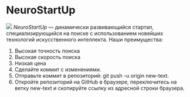 # NeuroStartUp
![](https://netology-code.github.io/git-homeworks/introduction/assets/logo.png)
*NeuroStartUp* — динамически развивающийся стартап, специализирующийся на поиске с использованием новейших технологий искусственного интеллекта.
Наши преимущества:
1.  Высокая точность поиска
2.  Высокая скорость поиска
3.  Низкая цена
4.  Сделайте коммит с изменениями.
5.  Отправьте коммит в репозиторий: git push -u origin new-text.
6.  Откройте репозиторий на GitHub в браузере, переключитесь на ветку new-text и скопируйте ссылку из адресной строки браузера.